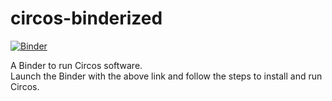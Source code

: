 # circos-binderized

[![Binder](http://mybinder.org/badge.svg)](http://beta.mybinder.org/v2/gh/fomightez/circos-binderized/master?filepath=index.ipynb)

A Binder to run Circos software.  
Launch the Binder with the above link and follow the steps to install and run Circos.


